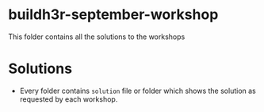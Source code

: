 # buildh3r-september-workshop

This folder contains all the solutions to the workshops

# Solutions

- Every folder contains `solution` file or folder which shows the solution as requested by each workshop.

